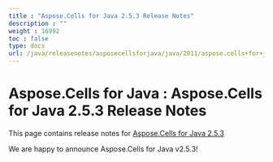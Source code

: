 ```yaml
---
title : "Aspose.Cells for Java 2.5.3 Release Notes" 
description : "" 
weight : 16992 
toc : false
type: docs
url: /java/releasenotes/asposecellsforjava/java/2011/aspose.cells+for+java+2.5.3+release+notes/
---
```


# Aspose.Cells for Java : Aspose.Cells for Java 2.5.3 Release Notes


This page contains release notes for [Aspose.Cells for Java 2.5.3](http://www.aspose.com/downloads/cells/java/new-releases/aspose.cells-for-java-2.5.3/)

We are happy to announce Aspose.Cells for Java v2.5.3!

